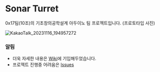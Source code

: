 # Sonar Turret
0x17팀(10조)의 기초창의공학설계 아두이노 팀 프로젝트입니다. (프로토타입 사진)

![KakaoTalk_20231116_194957272](https://github.com/2023-CLASS-1-Creative-ENG-Design/0x17_Sonar_Turret/assets/124416213/4a3f3d3c-4ba9-44c5-8242-3b8130fce43d)


### 알림
* 더욱 자세한 내용은 [Wiki](https://github.com/2023-CLASS-1-Creative-ENG-Design/0x17_Sonar_Turret/wiki)에 기입해두었습니다.  
* 프로젝트 진행중 어려움은 [Issues](https://github.com/2023-CLASS-1-Creative-ENG-Design/0x17_Sonar_Turret/issues)  



 
